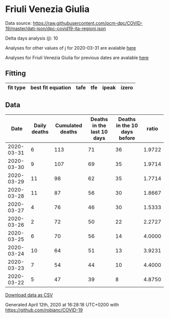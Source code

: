 # Friuli Venezia Giulia

Data source: https://raw.githubusercontent.com/pcm-dpc/COVID-19/master/dati-json/dpc-covid19-ita-regioni.json

Delta days analysis (j): 10

Analyses for other values of j for 2020-03-31 are avalable [here](../README.md)

Analyses for Friuli Venezia Giulia for previous dates are avalable [here](../../README.md)

## Fitting 
|fit type|best fit equation|tafe|tfe|ipeak|izero|
|-------|-----|--------|------|---|---|

## Data
|Date|Daily deaths|Cumulated deaths|Deaths in the last 10 days|Deaths in the 10 days before|ratio|
|----|----------|-----------|-------|--------------------|-----|
|2020-03-31|6|113|71|36|1.9722|
|2020-03-30|9|107|69|35|1.9714|
|2020-03-29|11|98|62|35|1.7714|
|2020-03-28|11|87|56|30|1.8667|
|2020-03-27|4|76|46|30|1.5333|
|2020-03-26|2|72|50|22|2.2727|
|2020-03-25|6|70|56|14|4.0000|
|2020-03-24|10|64|51|13|3.9231|
|2020-03-23|7|54|44|10|4.4000|
|2020-03-22|5|47|39|8|4.8750|

[Download data as CSV](COVID-19_friuli_venezia_giulia_j10_2020-03-31.csv)

Generated April 12th, 2020 at 16:28:18 UTC+0200 with https://github.com/robianc/COVID-19
